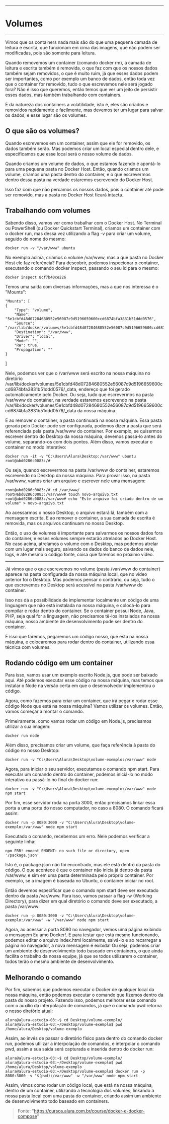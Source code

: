 -------------------------------------------------------------------
# Volumes
-------------------------------------------------------------------

Vimos que os containers nada mais são do que uma pequena camada de leitura e escrita, que funcionam em cima das imagens, que não podem ser modificadas, pois são somente para leitura.

Quando removemos um container (comando docker rm), a camada de leitura e escrita também é removida, o que faz com que os nossos dados também sejam removidos, o que é muito ruim, já que esses dados podem ser importantes, como por exemplo um banco de dados, então toda vez que o container for removido, tudo o que escrevemos nele será jogado fora? Não é isso que queremos, então temos que ver um jeito de persistir esses dados, mas também trabalhando com containers.

É da natureza dos containers a volatilidade, isto é, eles são criados e removidos rapidamente e facilmente, mas devemos ter um lugar para salvar os dados, e esse lugar são os volumes.

## O que são os volumes?
Quando escrevemos em um container, assim que ele for removido, os dados também serão. Mas podemos criar um local especial dentro dele, e especificamos que esse local será o nosso volume de dados.

Quando criamos um volume de dados, o que estamos fazendo é apontá-lo para uma pequena pasta no Docker Host. Então, quando criamos um volume, criamos uma pasta dentro do container, e o que escrevermos dentro dessa pasta na verdade estaremos escrevendo do Docker Host.

Isso faz com que não percamos os nossos dados, pois o container até pode ser removido, mas a pasta no Docker Host ficará intacta.

## Trabalhando com volumes
Sabendo disso, vamos ver como trabalhar com o Docker Host. No Terminal ou PowerShell (ou Docker Quickstart Terminal), criamos um container com o docker run, mas dessa vez utilizando a flag -v para criar um volume, seguido do nome do mesmo:

	docker run -v "/var/www" ubuntu
	
No exemplo acima, criamos o volume /var/www, mas a que pasta no Docker Host ele faz referência? Para descobrir, podemos inspecionar o container, executando o comando docker inspect, passando o seu id para o mesmo:

	docker inspect 8cf7b40ce226
	
Temos uma saída com diversas informações, mas a que nos interessa é o "Mounts":
	
	"Mounts": [
    {
        "Type": "volume",
        "Name": "5e1cbfd48d07284680552e56087c9d5196659600ccd6874bfa3831b51ddd0576",
        "Source": "/var/lib/docker/volumes/5e1cbfd48d07284680552e56087c9d5196659600ccd6874bfa3831b51ddd0576/_data",
        "Destination": "/var/www",
        "Driver": "local",
        "Mode": "",
        "RW": true,
        "Propagation": ""
    }
]

Nele, podemos ver que o /var/www será escrito na nossa máquina no diretório /var/lib/docker/volumes/5e1cbfd48d07284680552e56087c9d5196659600ccd6874bfa3831b51ddd0576/_data, endereço que foi gerado automaticamente pelo Docker. Ou seja, tudo que escrevermos na pasta /var/www do container, na verdade estaremos escrevendo na pasta /var/lib/docker/volumes/5e1cbfd48d07284680552e56087c9d5196659600ccd6874bfa3831b51ddd0576/_data da nossa máquina.

E ao remover o container, a pasta continuará na nossa máquina. Essa pasta gerada pelo Docker pode ser configurada, podemos dizer a pasta que será referenciada pela pasta /var/www do container. Por exemplo, se quisermos escrever dentro do Desktop da nossa máquina, devemos passá-lo antes do volume, separando-os com dois pontos. Além disso, vamos executar o container no modo interativo:

	docker run -it -v "C:\Users\Alura\Desktop:/var/www" ubuntu
	root@abd0286c0083:/#

Ou seja, quando escrevermos na pasta /var/www do container, estaremos escrevendo no Desktop da nossa máquina. Para provar isso, na pasta /var/www, vamos criar um arquivo e escrever nele uma mensagem:

	root@abd0286c0083:/# cd /var/www/
	root@abd0286c0083:/var/www# touch novo-arquivo.txt
	root@abd0286c0083:/var/www# echo "Este arquivo foi criado dentro de um volume" > novo-arquivo.txt

Ao acessarmos o nosso Desktop, o arquivo estará lá, também com a mensagem escrita. E ao remover o container, a sua camada de escrita é removida, mas os arquivos continuam no nosso Desktop.

Então, o uso de volumes é importante para salvarmos os nossos dados fora do container, e esses volumes sempre estarão atrelados ao Docker Host. No caso acima, atrelamos o volume com o Desktop, mas podemos atrelar com um lugar mais seguro, salvando os dados do banco de dados nele, logs, e até mesmo o código fonte, coisa que faremos no próximo vídeo.

--------------------------------------------------------------------
Já vimos que o que escrevemos no volume (pasta /var/www do container) aparece na pasta configurada da nossa máquina local, que no vídeo anterior foi o Desktop. Mas podemos pensar o contrário, ou seja, tudo o que escrevemos no Desktop será acessível na pasta /var/www do container.

Isso nos dá a possibilidade de implementar localmente um código de uma linguagem que não está instalada na nossa máquina, e colocá-lo para compilar e rodar dentro do container. Se o container possui Node, Java, PHP, seja qual for a linguagem, não precisamos tê-los instalados na nossa máquina, nosso ambiente de desenvolvimento pode ser dentro do container.

É isso que faremos, pegaremos um código nosso, que está na nossa máquina, e colocaremos para rodar dentro do container, utilizando essa técnica com volumes.

## Rodando código em um container

Para isso, vamos usar um exemplo escrito Node.js, que pode ser baixado aqui. Até podemos executar esse código na nossa máquina, mas temos que instalar o Node na versão certa em que o desenvolvedor implementou o código.

Agora, como fazemos para criar um container, que irá pegar e rodar esse código Node que está na nossa máquina? Vamos utilizar os volumes. Então, vamos começar a montar o comando.

Primeiramente, como vamos rodar um código em Node.js, precisamos utilizar a sua imagem:

	docker run node
	
Além disso, precisamos criar um volume, que faça referência à pasta do código no nosso Desktop:

	docker run -v "C:\Users\Alura\Desktop\volume-exemplo:/var/www" node
	
Agora, para iniciar o seu servidor, executamos o comando npm start. Para executar um comando dentro do container, podemos iniciá-lo no modo interativo ou passá-lo no final do docker run:

	docker run -v "C:\Users\Alura\Desktop\volume-exemplo:/var/www" node npm start
	
Por fim, esse servidor roda na porta 3000, então precisamos linkar essa porta a uma porta do nosso computador, no caso a 8080. O comando ficará assim:

	docker run -p 8080:3000 -v "C:\Users\Alura\Desktop\volume-exemplo:/var/www" node npm start
	
Executado o comando, recebemos um erro. Nele podemos verificar a seguinte linha:

	npm ERR! enoent ENOENT: no such file or directory, open '/package.json'
	
Isto é, o package.json não foi encontrado, mas ele está dentro da pasta do código. O que acontece é que o container não inicia já dentro da pasta /var/www, e sim em uma pasta determinada pelo próprio container. Por exemplo, se a imagem é baseada no Ubuntu, o container iniciar no root.

Então devemos especificar que o comando npm start deve ser executado dentro da pasta /var/www. Para isso, vamos passar a flag -w (Working Directory), para dizer em qual diretório o comando deve ser executado, a pasta /var/www:

	docker run -p 8080:3000 -v "C:\Users\Alura\Desktop\volume-exemplo:/var/www" -w "/var/www" node npm start
	
Agora, ao acessar a porta 8080 no navegador, vemos uma página exibindo a mensagem Eu amo Docker!. E para testar que está mesmo funcionando, podemos editar o arquivo index.html localmente, salvá-lo e ao recarregar a página no navegador, a nova mensagem é exibida! Ou seja, podemos criar um ambiente de desenvolvimento todo baseado em containers, o que ainda facilita o trabalho da nossa equipe, já que se todos utilizarem o container, todos terão o mesmo ambiente de desenvolvimento.

## Melhorando o comando

Por fim, sabemos que podemos executar o Docker de qualquer local da nossa máquina, então podemos executar o comando que fizemos dentro da pasta do nosso projeto. Fazendo isso, podemos melhorar esse comando com o auxílio da interpolação de comandos, já que o comando pwd retorna o nosso diretório atual:

	alura@alura-estudio-03:~$ cd Desktop/volume-exemplo/
	alura@alura-estudio-03:~/Desktop/volume-exemplo$ pwd
	/home/alura/Desktop/volume-exemplo

Assim, ao invés de passar o diretório físico para dentro do comando docker run, podemos utilizar a interpolação de comandos, e interpolar o comando pwd, assim a sua saída será capturada e inserida dentro do docker run:

	alura@alura-estudio-03:~$ cd Desktop/volume-exemplo/
	alura@alura-estudio-03:~/Desktop/volume-exemplo$ pwd
	/home/alura/Desktop/volume-exemplo
	alura@alura-estudio-03:~/Desktop/volume-exemplo$ docker run -p 8080:3000 -v "$(pwd):/var/www" -w "/var/www" node npm start

Assim, vimos como rodar um código local, que está na nossa máquina, dentro de um container, utilizando a tecnologia dos volumes, linkando a nossa pasta local com uma pasta do container, criando assim um ambiente de desenvolvimento todo baseado em containers.


>Fonte: "https://cursos.alura.com.br/course/docker-e-docker-compose"

